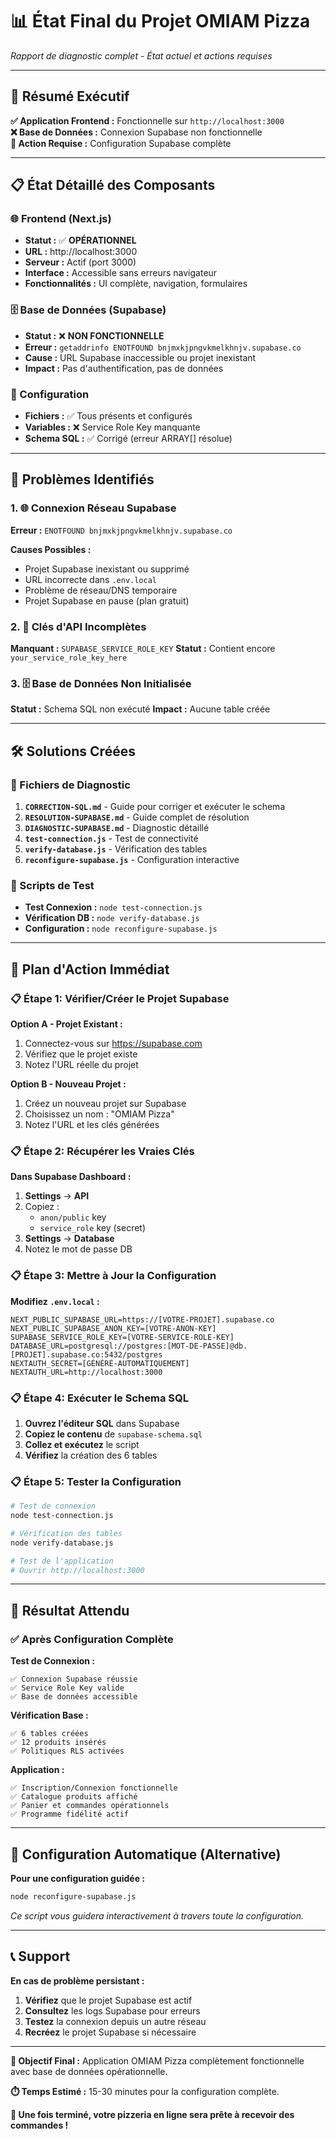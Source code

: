 # 📊 État Final du Projet OMIAM Pizza

*Rapport de diagnostic complet - État actuel et actions requises*

---

## 🎯 Résumé Exécutif

**✅ Application Frontend :** Fonctionnelle sur `http://localhost:3000`  
**❌ Base de Données :** Connexion Supabase non fonctionnelle  
**🔧 Action Requise :** Configuration Supabase complète  

---

## 📋 État Détaillé des Composants

### 🌐 Frontend (Next.js)
- **Statut :** ✅ **OPÉRATIONNEL**
- **URL :** http://localhost:3000
- **Serveur :** Actif (port 3000)
- **Interface :** Accessible sans erreurs navigateur
- **Fonctionnalités :** UI complète, navigation, formulaires

### 🗄️ Base de Données (Supabase)
- **Statut :** ❌ **NON FONCTIONNELLE**
- **Erreur :** `getaddrinfo ENOTFOUND bnjmxkjpngvkmelkhnjv.supabase.co`
- **Cause :** URL Supabase inaccessible ou projet inexistant
- **Impact :** Pas d'authentification, pas de données

### 🔧 Configuration
- **Fichiers :** ✅ Tous présents et configurés
- **Variables :** ❌ Service Role Key manquante
- **Schema SQL :** ✅ Corrigé (erreur ARRAY[] résolue)

---

## 🚨 Problèmes Identifiés

### 1. 🌐 Connexion Réseau Supabase
**Erreur :** `ENOTFOUND bnjmxkjpngvkmelkhnjv.supabase.co`

**Causes Possibles :**
- Projet Supabase inexistant ou supprimé
- URL incorrecte dans `.env.local`
- Problème de réseau/DNS temporaire
- Projet Supabase en pause (plan gratuit)

### 2. 🔑 Clés d'API Incomplètes
**Manquant :** `SUPABASE_SERVICE_ROLE_KEY`
**Statut :** Contient encore `your_service_role_key_here`

### 3. 🗄️ Base de Données Non Initialisée
**Statut :** Schema SQL non exécuté
**Impact :** Aucune table créée

---

## 🛠️ Solutions Créées

### 📄 Fichiers de Diagnostic
1. **`CORRECTION-SQL.md`** - Guide pour corriger et exécuter le schema
2. **`RESOLUTION-SUPABASE.md`** - Guide complet de résolution
3. **`DIAGNOSTIC-SUPABASE.md`** - Diagnostic détaillé
4. **`test-connection.js`** - Test de connectivité
5. **`verify-database.js`** - Vérification des tables
6. **`reconfigure-supabase.js`** - Configuration interactive

### 🔧 Scripts de Test
- **Test Connexion :** `node test-connection.js`
- **Vérification DB :** `node verify-database.js`
- **Configuration :** `node reconfigure-supabase.js`

---

## 🎯 Plan d'Action Immédiat

### 📋 Étape 1: Vérifier/Créer le Projet Supabase

**Option A - Projet Existant :**
1. Connectez-vous sur https://supabase.com
2. Vérifiez que le projet existe
3. Notez l'URL réelle du projet

**Option B - Nouveau Projet :**
1. Créez un nouveau projet sur Supabase
2. Choisissez un nom : "OMIAM Pizza"
3. Notez l'URL et les clés générées

### 📋 Étape 2: Récupérer les Vraies Clés

**Dans Supabase Dashboard :**
1. **Settings** → **API**
2. Copiez :
   - `anon/public` key
   - `service_role` key (secret)
3. **Settings** → **Database**
4. Notez le mot de passe DB

### 📋 Étape 3: Mettre à Jour la Configuration

**Modifiez `.env.local` :**
```env
NEXT_PUBLIC_SUPABASE_URL=https://[VOTRE-PROJET].supabase.co
NEXT_PUBLIC_SUPABASE_ANON_KEY=[VOTRE-ANON-KEY]
SUPABASE_SERVICE_ROLE_KEY=[VOTRE-SERVICE-ROLE-KEY]
DATABASE_URL=postgresql://postgres:[MOT-DE-PASSE]@db.[PROJET].supabase.co:5432/postgres
NEXTAUTH_SECRET=[GÉNÉRÉ-AUTOMATIQUEMENT]
NEXTAUTH_URL=http://localhost:3000
```

### 📋 Étape 4: Exécuter le Schema SQL

1. **Ouvrez l'éditeur SQL** dans Supabase
2. **Copiez le contenu** de `supabase-schema.sql`
3. **Collez et exécutez** le script
4. **Vérifiez** la création des 6 tables

### 📋 Étape 5: Tester la Configuration

```bash
# Test de connexion
node test-connection.js

# Vérification des tables
node verify-database.js

# Test de l'application
# Ouvrir http://localhost:3000
```

---

## 🎉 Résultat Attendu

### ✅ Après Configuration Complète

**Test de Connexion :**
```
✅ Connexion Supabase réussie
✅ Service Role Key valide
✅ Base de données accessible
```

**Vérification Base :**
```
✅ 6 tables créées
✅ 12 produits insérés
✅ Politiques RLS activées
```

**Application :**
```
✅ Inscription/Connexion fonctionnelle
✅ Catalogue produits affiché
✅ Panier et commandes opérationnels
✅ Programme fidélité actif
```

---

## 🚀 Configuration Automatique (Alternative)

**Pour une configuration guidée :**

```bash
node reconfigure-supabase.js
```

*Ce script vous guidera interactivement à travers toute la configuration.*

---

## 📞 Support

**En cas de problème persistant :**

1. **Vérifiez** que le projet Supabase est actif
2. **Consultez** les logs Supabase pour erreurs
3. **Testez** la connexion depuis un autre réseau
4. **Recréez** le projet Supabase si nécessaire

---

**🎯 Objectif Final :** Application OMIAM Pizza complètement fonctionnelle avec base de données opérationnelle.

**⏱️ Temps Estimé :** 15-30 minutes pour la configuration complète.

**🎉 Une fois terminé, votre pizzeria en ligne sera prête à recevoir des commandes !**